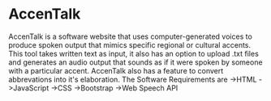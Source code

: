 # AccenTalk
AccenTalk is a software website that uses computer-generated voices to produce spoken output that mimics specific regional or cultural accents. This tool takes written text as input, it also has an option to upload .txt files and generates an audio output that sounds as if it were spoken by someone with a particular accent. 
AccenTalk also has a feature to convert abbrevations into it's elaboration.
The Software Requirements are
->HTML
->JavaScript
->CSS
->Bootstrap
->Web Speech API
